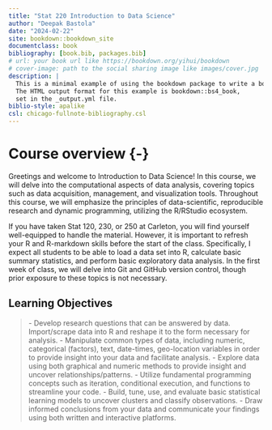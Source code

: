 ```yaml
--- 
title: "Stat 220 Introduction to Data Science"
author: "Deepak Bastola"
date: "2024-02-22"
site: bookdown::bookdown_site
documentclass: book
bibliography: [book.bib, packages.bib]
# url: your book url like https://bookdown.org/yihui/bookdown
# cover-image: path to the social sharing image like images/cover.jpg
description: |
  This is a minimal example of using the bookdown package to write a book.
  The HTML output format for this example is bookdown::bs4_book,
  set in the _output.yml file.
biblio-style: apalike
csl: chicago-fullnote-bibliography.csl
---
```



# Course overview {-}

Greetings and welcome to Introduction to Data Science! In this course, we will delve into the computational aspects of data analysis, covering topics such as data acquisition, management, and visualization tools. Throughout this course, we will emphasize the principles of data-scientific, reproducible research and dynamic programming, utilizing the R/RStudio ecosystem.

If you have taken Stat 120, 230, or 250 at Carleton, you will find yourself well-equipped to handle the material. However, it is important to refresh your R and R-markdown skills before the start of the class. Specifically, I expect all students to be able to load a data set into R, calculate basic summary statistics, and perform basic exploratory data analysis. In the first week of class, we will delve into Git and GitHub version control, though prior exposure to these topics is not necessary.

## Learning Objectives

<blockquote>
- Develop research questions that can be answered by data. Import/scrape data into R and reshape it to the form necessary for analysis.
- Manipulate common types of data, including numeric, categorical (factors), text, date-times, geo-location variables in order to provide insight into your data and facilitate analysis.
- Explore data using both graphical and numeric methods to provide insight and uncover relationships/patterns.
- Utilize fundamental programming concepts such as iteration, conditional execution, and functions to streamline your code.
- Build, tune, use, and evaluate basic statistical learning models to uncover clusters and classify observations.
- Draw informed conclusions from your data and communicate your findings using both written and interactive platforms.
</blockquote>



<!--

1)	Class activities (5%)
2)  Individual assignments (15%)
3)	Paired projects (15%)
4)	Midterm Exams (45%)
5)	Final Project (20%)

-->




